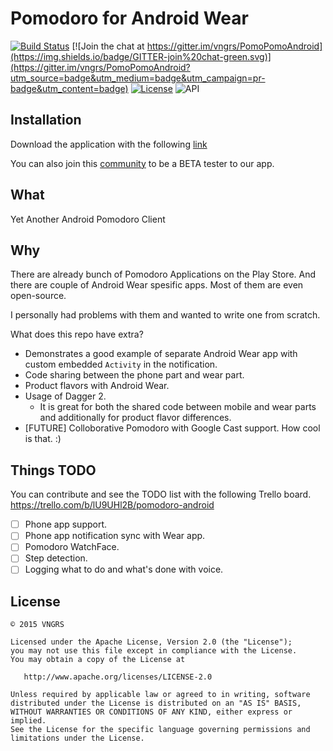Pomodoro for Android Wear
=========================

[![Build Status](https://travis-ci.org/vngrs/PomoPomoAndroid.png?branch=develop)](https://travis-ci.org/vngrs/PomoPomoAndroid)
[![Join the chat at https://gitter.im/vngrs/PomoPomoAndroid](https://img.shields.io/badge/GITTER-join%20chat-green.svg)](https://gitter.im/vngrs/PomoPomoAndroid?utm_source=badge&utm_medium=badge&utm_campaign=pr-badge&utm_content=badge)
[![License](http://img.shields.io/:license-apache-blue.svg)](http://www.apache.org/licenses/LICENSE-2.0.html)
![API](https://img.shields.io/badge/API-16%2B-brightgreen.svg?style=flat)

Installation
------------

Download the application with the following [link](https://play.google.com/store/apps/details?id=com.vngrs.android.pomodoro)

You can also join this [community](https://plus.google.com/communities/118326136232651159420) to be a BETA tester to our app. 

What
----
Yet Another Android Pomodoro Client

Why
---
There are already bunch of Pomodoro Applications on the Play Store. And there are couple of Android Wear spesific apps. Most of them are even open-source. 

I personally had problems with them and wanted to write one from scratch.

What does this repo have extra?
- Demonstrates a good example of separate Android Wear app with custom embedded `Activity` in the notification.
- Code sharing between the phone part and wear part. 
- Product flavors with Android Wear. 
- Usage of Dagger 2. 
  - It is great for both the shared code between mobile and wear parts and additionally for product flavor differences. 
- [FUTURE] Colloborative Pomodoro with Google Cast support. How cool is that. :)

Things TODO
-----------
You can contribute and see the TODO list with the following Trello board.
https://trello.com/b/lU9UHl2B/pomodoro-android

* [ ] Phone app support.
* [ ] Phone app notification sync with Wear app.
* [ ] Pomodoro WatchFace.
* [ ] Step detection.
* [ ] Logging what to do and what's done with voice.

License
--------

    © 2015 VNGRS

    Licensed under the Apache License, Version 2.0 (the "License");
    you may not use this file except in compliance with the License.
    You may obtain a copy of the License at

       http://www.apache.org/licenses/LICENSE-2.0

    Unless required by applicable law or agreed to in writing, software
    distributed under the License is distributed on an "AS IS" BASIS,
    WITHOUT WARRANTIES OR CONDITIONS OF ANY KIND, either express or implied.
    See the License for the specific language governing permissions and
    limitations under the License.
